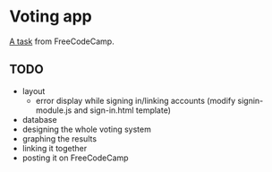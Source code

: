 # Voting app #

[A task](http://freecodecamp.com/challenges/basejumps-build-a-voting-app) from FreeCodeCamp.

## TODO ##
* layout
    * error display while signing in/linking accounts (modify signin-module.js and sign-in.html template)
* database
* designing the whole voting system
* graphing the results
* linking it together
* posting it on FreeCodeCamp